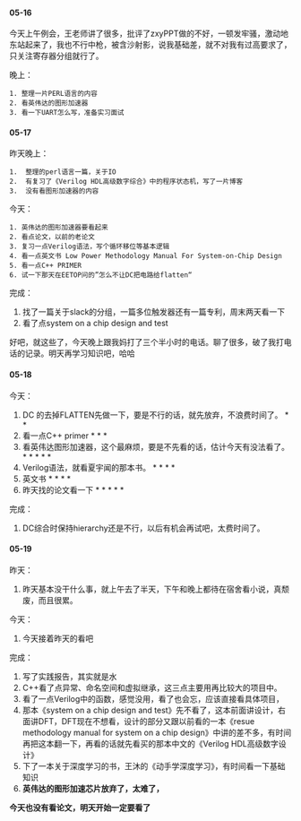 #### 05-16

今天上午例会，王老师讲了很多，批评了zxyPPT做的不好，一顿发牢骚，激动地东站起来了，我也不行中枪，被含沙射影，说我基础差，就不对我有过高要求了，只关注寄存器分组就行了。

晚上：

 	1. 整理一片PERL语言的内容
 	2. 看英伟达的图形加速器
 	3. 看一下UART怎么写，准备实习面试

#### 05-17

昨天晚上：

 	1.  整理的perl语言一篇，关于IO
 	2.  有复习了《Verilog HDL高级数字综合》中的程序状态机，写了一片博客
 	3.  没有看图形加速器的内容

今天：

 	1. 英伟达的图形加速器要看起来
 	2. 看点论文，以前的老论文
 	3. 复习一点Verilog语法，写个循环移位等基本逻辑
 	4. 看一点英文书 Low Power Methodology Manual For System-on-Chip Design
 	5. 看一点C++ PRIMER
 	6. 试一下那天在EETOP问的”怎么不让DC把电路给flatten“

完成：

1. 找了一篇关于slack的分组，一篇多位触发器还有一篇专利，周末两天看一下
2. 看了点system on a chip design and test

好吧，就这些了，今天晚上跟我妈打了三个半小时的电话。聊了很多，破了我打电话的记录。明天再学习知识吧，哈哈

#### 05-18

今天：

1. DC 的去掉FLATTEN先做一下，要是不行的话，就先放弃，不浪费时间了。  * *
2. 看一点C++ primer                                                                                              * * *
3. 看英伟达图形加速器，这个最麻烦，要是不先看的话，估计今天有没法看了。  * * * * *
4. Verilog语法，就看夏宇闻的那本书。                                                                * * * *
5. 英文书                                                                                                                * * * *
6. 昨天找的论文看一下                                                                                      * * * * *

完成：

1. DC综合时保持hierarchy还是不行，以后有机会再试吧，太费时间了。

#### 05-19

昨天：

1. 昨天基本没干什么事，就上午去了半天，下午和晚上都待在宿舍看小说，真颓废，而且很累。

今天：

1. 今天接着昨天的看吧

完成：

1. 写了实践报告，其实就是水
2. C++看了点异常、命名空间和虚拟继承，这三点主要用再比较大的项目中。
3. 看了一点Verilog中的函数，感觉没用，看了也会忘，应该直接看具体项目，
4. 那本《system on a chip design and test》先不看了，这本前面讲设计，右面讲DFT，DFT现在不想看，设计的部分又跟以前看的一本《resue methodology manual for system on a chip design》中讲的差不多，有时间再把这本翻一下，再看的话就先看买的那本中文的《Verilog HDL高级数字设计》
5. 下了一本关于深度学习的书，王沐的《动手学深度学习》，有时间看一下基础知识
6. **英伟达的图形加速芯片放弃了，太难了，**

**今天也没有看论文，明天开始一定要看了**

